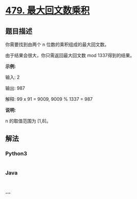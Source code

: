 # [479. 最大回文数乘积](https://leetcode-cn.com/problems/largest-palindrome-product)



## 题目描述

<!-- 这里写题目描述 -->

<p>你需要找到由两个 n 位数的乘积组成的最大回文数。</p>

<p>由于结果会很大，你只需返回最大回文数 mod 1337得到的结果。</p>

<p><strong>示例:</strong></p>

<p>输入: 2</p>

<p>输出: 987</p>

<p>解释: 99 x 91 = 9009, 9009 % 1337 = 987</p>

<p><strong>说明:</strong></p>

<p>n 的取值范围为&nbsp;[1,8]。</p>


## 解法

<!-- 这里可写通用的实现逻辑 -->

<!-- tabs:start -->

### **Python3**

<!-- 这里可写当前语言的特殊实现逻辑 -->

```python

```

### **Java**

<!-- 这里可写当前语言的特殊实现逻辑 -->

```java

```

### **...**

```

```

<!-- tabs:end -->
